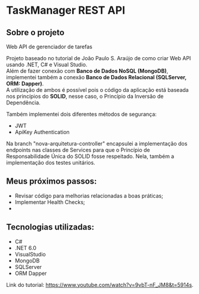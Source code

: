 # TaskManager REST API 

## Sobre o projeto

Web API de gerenciador de tarefas 

Projeto baseado no tutorial de João Paulo S. Araújo de como criar Web API usando .NET, C# e Visual Studio.      
Além de fazer conexão com **Banco de Dados NoSQL (MongoDB)**, implementei também a conexão **Banco de Dados Relacional (SQLServer, ORM: Dapper)**.   
A utilização de ambos é possível pois o código da aplicação está baseada nos princípios do **SOLID**, nesse caso, o Princípio da Inversão de Dependência.    

Também implementei dois diferentes métodos de segurança:

- JWT
- ApiKey Authentication

Na branch "nova-arquitetura-controller" encapsulei a implementação dos endpoints nas classes de Services para que o Princípio de Responsabilidade Única do SOLID fosse respeitado.
Nela, também a implementação dos testes unitários.

## Meus próximos passos:
- Revisar código para melhorias relacionadas a boas práticas;
- Implementar Health Checks;
- 
## Tecnologias utilizadas:

- C#
- .NET 6.0
- VisualStudio
- MongoDB
- SQLServer
- ORM Dapper

Link do tutorial: https://www.youtube.com/watch?v=9vbT-nF_JM8&t=5914s.
